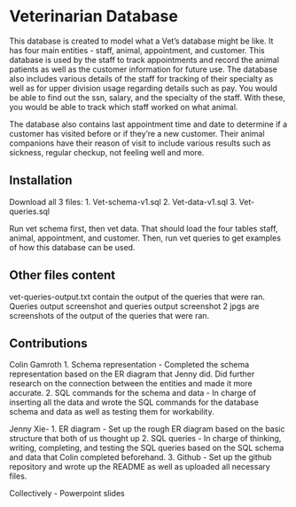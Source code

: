 # Veterinarian Database

This database is created to model what a Vet’s database might be like. It has four main entities - staff, animal, appointment, and customer. This database is used by the staff to track appointments and record the animal patients as well as the customer information for future use. The database also includes various details of the staff for tracking of their specialty as well as for upper division usage regarding details such as pay. You would be able to find out the ssn, salary, and the specialty of the staff. With these, you would be able to track which staff worked on what animal. 

The database also contains last appointment time and date to determine if a customer has visited before or if they’re a new customer. Their animal companions have their reason of visit to include various results such as sickness, regular checkup, not feeling well and more. 


## Installation
Download all 3 files: 
	1. Vet-schema-v1.sql
	2. Vet-data-v1.sql
	3. Vet-queries.sql 

Run vet schema first, then vet data. That should load the four tables staff, animal, appointment, and customer. Then, run vet queries to get examples of how this database can be used. 


## Other files content
vet-queries-output.txt contain the output of the queries that were ran. 
Queries output screenshot and queries output screenshot 2 jpgs are screenshots of the output of the queries that were ran. 


## Contributions 
Colin Gamroth 
	1. Schema representation - Completed the schema representation based on the ER diagram that Jenny did. Did further 				      research on the connection between the entities and made it more accurate. 
	2. SQL commands for the schema and data - In charge of inserting all the data and wrote the SQL commands for the 					           database schema and data as well as testing them for workability. 

Jenny Xie- 
	1. ER diagram - Set up the rough ER diagram based on the basic structure that both of us thought up
	2. SQL queries - In charge of thinking, writing, completing, and testing the SQL queries based on the SQL schema and 
	   		 data that Colin completed beforehand. 
	3. Github - Set up the github repository and wrote up the README as well as uploaded all necessary files. 

Collectively - Powerpoint slides  
